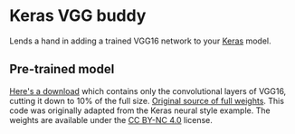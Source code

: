 Keras VGG buddy
===============
Lends a hand in adding a trained VGG16 network to your [Keras](http://keras.io/) model.

Pre-trained model
-----------------
[Here's a download](
https://github.com/awentzonline/keras-vgg-buddy/releases/download/0.0.1/vgg16_weights.h5)
which contains only the convolutional layers of VGG16, cutting it down to 10% of the full size.
[Original source of full weights](https://gist.github.com/baraldilorenzo/07d7802847aaad0a35d3).
This code was originally adapted from the Keras neural style example. The weights
are available under the [CC BY-NC 4.0](http://creativecommons.org/licenses/by-nc/4.0/)
license.
